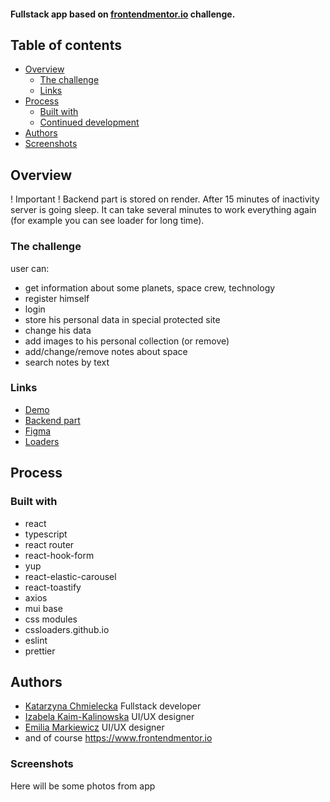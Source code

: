 #### Fullstack app based on [frontendmentor.io](https://www.frontendmentor.io/challenges/space-tourism-multipage-website-gRWj1URZ3) challenge.



## Table of contents

- [Overview](#overview)
  - [The challenge](#the-challenge)
  - [Links](#links)
- [Process](#process)
  - [Built with](#built-with)
  - [Continued development](#continued-development)
- [Authors](#authors)
-  [Screenshots](#screenshots)

## Overview
! Important ! Backend part is stored on render. After 15 minutes of inactivity server is going sleep. It can take several minutes to work everything again (for example you can see loader for long time).
### The challenge
user can:
- get information about some planets, space crew, technology
- register himself
- login
- store his personal data in special protected site
- change his data
- add images to his personal collection (or remove)
- add/change/remove notes about space
- search notes by text


### Links

- [Demo](https://space-katarzynachmielecka.vercel.app/)
- [Backend part](https://github.com/KatarzynaChmielecka/space-backend)
- [Figma](https://www.figma.com/file/0zdTKUMiUV9XMi3ehL8Ufc/space-tourism-website?t=mYdOOJdEsjyFpilJ-0)
- [Loaders](https://cssloaders.github.io/)


## Process

### Built with
- react
- typescript
- react router
- react-hook-form
- yup
- react-elastic-carousel
- react-toastify
- axios 
- mui base
- css modules
- cssloaders.github.io
- eslint
- prettier


## Authors

 - [Katarzyna Chmielecka](https://github.com/KatarzynaChmielecka) Fullstack developer
 - [Izabela Kaim-Kalinowska](http://www.kikmotif.pl/) UI/UX designer
 - [Emilia Markiewicz](https://emcia.design/) UI/UX designer
 - and of course https://www.frontendmentor.io



### Screenshots
Here will be some photos from app





